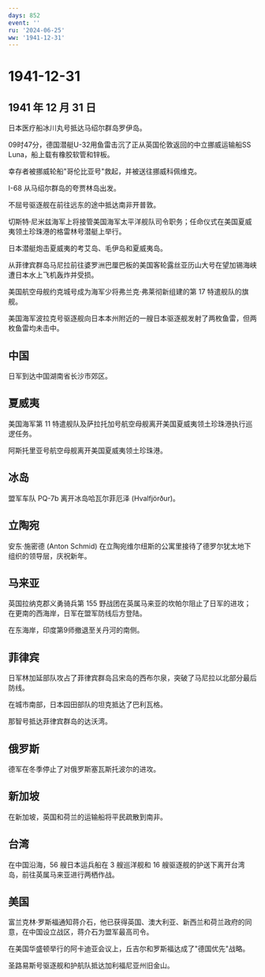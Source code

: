 ```yaml
---
days: 852
event: ''
ru: '2024-06-25'
ww: '1941-12-31'
---
```


# 1941-12-31

## 1941 年 12 月 31 日

日本医疗船冰川丸号抵达马绍尔群岛罗伊岛。

09时47分，德国潜艇U-32用鱼雷击沉了正从英国伦敦返回的中立挪威运输船SS
Luna，船上载有橡胶软管和锌板。

幸存者被挪威轮船"哥伦比亚号"救起，并被送往挪威科佩维克。

I-68 从马绍尔群岛的夸贾林岛出发。

不屈号驱逐舰在前往远东的途中抵达南非开普敦。

切斯特·尼米兹海军上将接管美国海军太平洋舰队司令职务；任命仪式在美国夏威夷领土珍珠港的格雷林号潜艇上举行。

日本潜艇炮击夏威夷的考艾岛、毛伊岛和夏威夷岛。

从菲律宾群岛马尼拉前往婆罗洲巴厘巴板的美国客轮露丝亚历山大号在望加锡海峡遭日本水上飞机轰炸并受损。

美国航空母舰约克城号成为海军少将弗兰克·弗莱彻新组建的第 17
特遣舰队的旗舰。

美国海军波拉克号驱逐舰向日本本州附近的一艘日本驱逐舰发射了两枚鱼雷，但两枚鱼雷均未击中。

## 中国

日军到达中国湖南省长沙市郊区。

## 夏威夷

美国海军第 11
特遣舰队及萨拉托加号航空母舰离开美国夏威夷领土珍珠港执行巡逻任务。

阿斯托里亚号航空母舰离开美国夏威夷领土珍珠港。

## 冰岛

盟军车队 PQ-7b 离开冰岛哈瓦尔菲厄泽 (Hvalfjörður)。

## 立陶宛

安东·施密德 (Anton Schmid)
在立陶宛维尔纽斯的公寓里接待了德罗尔犹太地下组织的领导层，庆祝新年。

## 马来亚

英国拉纳克郡义勇骑兵第 155
野战团在英属马来亚的坎帕尔阻止了日军的进攻；在更南的西海岸，日军在盟军防线后方登陆。

在东海岸，印度第9师撤退至关丹河的南侧。

## 菲律宾

日军林加延部队攻占了菲律宾群岛吕宋岛的西布尔泉，突破了马尼拉以北部分最后防线。

在城市南部，日本园田部队的坦克抵达了巴利瓦格。

那智号抵达菲律宾群岛的达沃湾。

## 俄罗斯

德军在冬季停止了对俄罗斯塞瓦斯托波尔的进攻。

## 新加坡

在新加坡，英国和荷兰的运输船将平民疏散到南非。

## 台湾

在中国沿海，56 艘日本运兵船在 3 艘巡洋舰和 16
艘驱逐舰的护送下离开台湾岛，前往英属马来亚进行两栖作战。

## 美国

富兰克林·罗斯福通知蒋介石，他已获得英国、澳大利亚、新西兰和荷兰政府的同意，在中国设立战区，蒋介石为盟军最高司令。

在美国华盛顿举行的阿卡迪亚会议上，丘吉尔和罗斯福达成了"德国优先"战略。

圣路易斯号驱逐舰和护航队抵达加利福尼亚州旧金山。